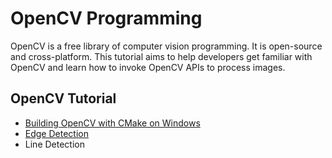 # OpenCV Programming
OpenCV is a free library of computer vision programming. It is open-source and cross-platform. This tutorial aims to help developers get familiar with OpenCV and learn how to invoke OpenCV APIs to process images.

OpenCV Tutorial
---------------
* [Building OpenCV with CMake on Windows][1]
* [Edge Detection][2]
* Line Detection

[1]:http://www.codepool.biz/building-opencv-with-cmake-on-windows.html
[2]:http://www.codepool.biz/opencv-edge-detection.html
